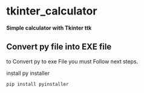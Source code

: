 # tkinter_calculator
**Simple calculator with Tkinter ttk**
 ## Convert py file into EXE file
to Convert py to exe File you must Follow next steps.  

install py installer
```
pip install pyinstaller
```
